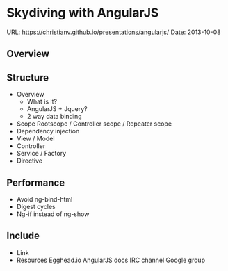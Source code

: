 # Skydiving with AngularJS

URL: https://christianv.github.io/presentations/angularjs/
Date: 2013-10-08

## Overview

## Structure

 - Overview
   - What is it?
   - AngularJS + Jquery?
   - 2 way data binding
 - Scope
  Rootscope / Controller scope / Repeater scope
 - Dependency injection
 - View / Model
 - Controller
 - Service / Factory
 - Directive

## Performance

 - Avoid ng-bind-html
 - Digest cycles
 - Ng-if instead of ng-show

## Include

 - Link
 - Resources
  Egghead.io
  AngularJS docs
  IRC channel
  Google group

